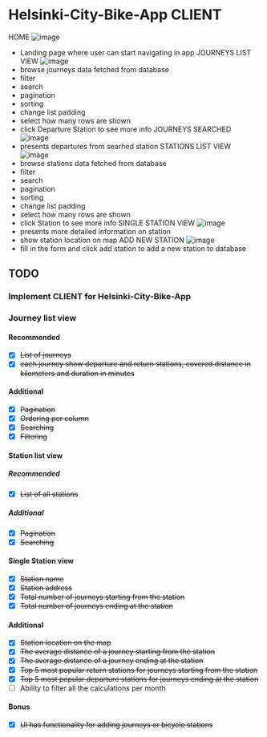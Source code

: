 # Helsinki-City-Bike-App CLIENT

HOME
![image](https://user-images.githubusercontent.com/90003389/236700223-216d708d-bc4c-49e7-9d91-4822ac8d88bf.png)

- Landing page where user can start navigating in app
  JOURNEYS LIST VIEW
  ![image](https://user-images.githubusercontent.com/90003389/236700373-2327f3d8-9f00-480d-a2c5-9fe63f998a61.png)
- browse journeys data fetched from database
- filter
- search
- pagination
- sorting
- change list padding
- select how many rows are shown
- click Departure Station to see more info
  JOURNEYS SEARCHED
  ![image](https://user-images.githubusercontent.com/90003389/236700299-7b335fd1-9119-4464-a487-4d49481a5e0a.png)
- presents departures from searhed station
  STATIONS LIST VIEW
  ![image](https://user-images.githubusercontent.com/90003389/236700407-3e0bae74-9f7a-493f-9ddd-ed6bbc0a4dff.png)
- browse stations data fetched from database
- filter
- search
- pagination
- sorting
- change list padding
- select how many rows are shown
- click Station to see more info
  SINGLE STATION VIEW
  ![image](https://user-images.githubusercontent.com/90003389/236700454-e24542fa-86f4-402b-aafa-bea869ff1d3c.png)
- presents more detailed information on station
- show station location on map
  ADD NEW STATION
  ![image](https://user-images.githubusercontent.com/90003389/236700271-92909621-174f-492e-af1e-084934abbae8.png)
- fill in the form and click add station to add a new station to database

## TODO

### Implement CLIENT for Helsinki-City-Bike-App

### Journey list view

#### Recommended

- [x] ~~List of journeys~~
- [x] ~~each journey show departure and return stations, covered distance in kilometers and duration in minutes~~

#### Additional

- [x] ~~Pagination~~
- [x] ~~Ordering per column~~
- [x] ~~Searching~~
- [x] ~~Filtering~~

#### Station list view

##### Recommended

- [x] ~~List of all stations~~

##### Additional

- [x] ~~Pagination~~
- [x] ~~Searching~~

#### Single Station view

- [x] ~~Station name~~
- [x] ~~Station address~~
- [x] ~~Total number of journeys starting from the station~~
- [x] ~~Total number of journeys ending at the station~~

#### Additional

- [x] ~~Station location on the map~~
- [x] ~~The average distance of a journey starting from the station~~
- [x] ~~The average distance of a journey ending at the station~~
- [x] ~~Top 5 most popular return stations for journeys starting from the station~~
- [x] ~~Top 5 most popular departure stations for journeys ending at the station~~
- [ ] Ability to filter all the calculations per month

#### Bonus

- [x] ~~UI has functionality for adding journeys or bicycle stations~~
